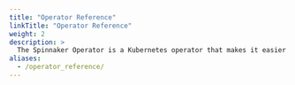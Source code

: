 ```yaml
---
title: "Operator Reference"
linkTitle: "Operator Reference"
weight: 2
description: >
  The Spinnaker Operator is a Kubernetes operator that makes it easier to install, deploy, and upgrade any version of Spinnaker. This section describes the fields in `SpinnakerService` CRD and example manifests.
aliases:
  - /operator_reference/
---
```

